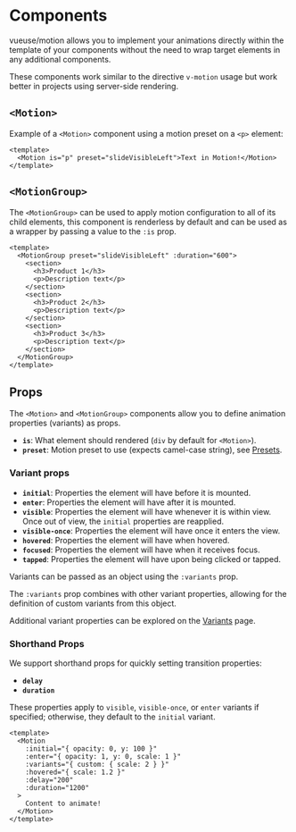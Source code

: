 # Components

vueuse/motion allows you to implement your animations directly within the template of your components without the need to wrap target elements in any additional components.

These components work similar to the directive `v-motion` usage but work better in projects using server-side rendering.

## `<Motion>`

Example of a `<Motion>` component using a motion preset on a `<p>` element:

```vue
<template>
  <Motion is="p" preset="slideVisibleLeft">Text in Motion!</Motion>
</template>
```

<MotionComponent></MotionComponent>

## `<MotionGroup>`

The `<MotionGroup>` can be used to apply motion configuration to all of its child elements, this component is renderless by default and can be used as a wrapper by passing a value to the `:is` prop.

```vue
<template>
  <MotionGroup preset="slideVisibleLeft" :duration="600">
    <section>
      <h3>Product 1</h3>
      <p>Description text</p>
    </section>
    <section>
      <h3>Product 2</h3>
      <p>Description text</p>
    </section>
    <section>
      <h3>Product 3</h3>
      <p>Description text</p>
    </section>
  </MotionGroup>
</template>
```

<MotionGroupComponent></MotionGroupComponent>


## Props

The `<Motion>` and `<MotionGroup>` components allow you to define animation properties (variants) as props.

- **`is`**: What element should rendered (`div` by default for `<Motion>`).
- **`preset`**: Motion preset to use (expects camel-case string), see [Presets](/docs/features/presets).

### Variant props

- **`initial`**: Properties the element will have before it is mounted.
- **`enter`**: Properties the element will have after it is mounted.
- **`visible`**: Properties the element will have whenever it is within view. Once out of view, the `initial` properties are reapplied.
- **`visible-once`**: Properties the element will have once it enters the view.
- **`hovered`**: Properties the element will have when hovered.
- **`focused`**: Properties the element will have when it receives focus.
- **`tapped`**: Properties the element will have upon being clicked or tapped.

Variants can be passed as an object using the `:variants` prop.

The `:variants` prop combines with other variant properties, allowing for the definition of custom variants from this object.

Additional variant properties can be explored on the [Variants](/docs/features/variants) page.

### Shorthand Props

We support shorthand props for quickly setting transition properties:

- **`delay`**
- **`duration`**

These properties apply to `visible`, `visible-once`, or `enter` variants if specified; otherwise, they default to the `initial` variant.

```vue
<template>
  <Motion
    :initial="{ opacity: 0, y: 100 }"
    :enter="{ opacity: 1, y: 0, scale: 1 }"
    :variants="{ custom: { scale: 2 } }"
    :hovered="{ scale: 1.2 }"
    :delay="200"
    :duration="1200"
  >
    Content to animate!
  </Motion>
</template>
```

